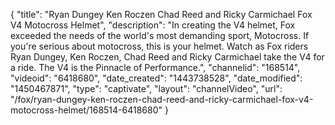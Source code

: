 {
    "title": "Ryan Dungey Ken Roczen Chad Reed and Ricky Carmichael Fox V4 Motocross Helmet",
    "description": "In creating the V4 helmet, Fox exceeded the needs of the world's most demanding sport, Motocross. If you're serious about motocross, this is your helmet. Watch as Fox riders Ryan Dungey, Ken Roczen, Chad Reed and Ricky Carmichael take the V4 for a ride. The V4 is the Pinnacle of Performance.",
    "channelid": "168514",
    "videoid": "6418680",
    "date_created": "1443738528",
    "date_modified": "1450467871",
    "type": "captivate",
    "layout": "channelVideo",
    "url": "\/fox\/ryan-dungey-ken-roczen-chad-reed-and-ricky-carmichael-fox-v4-motocross-helmet\/168514-6418680"
}